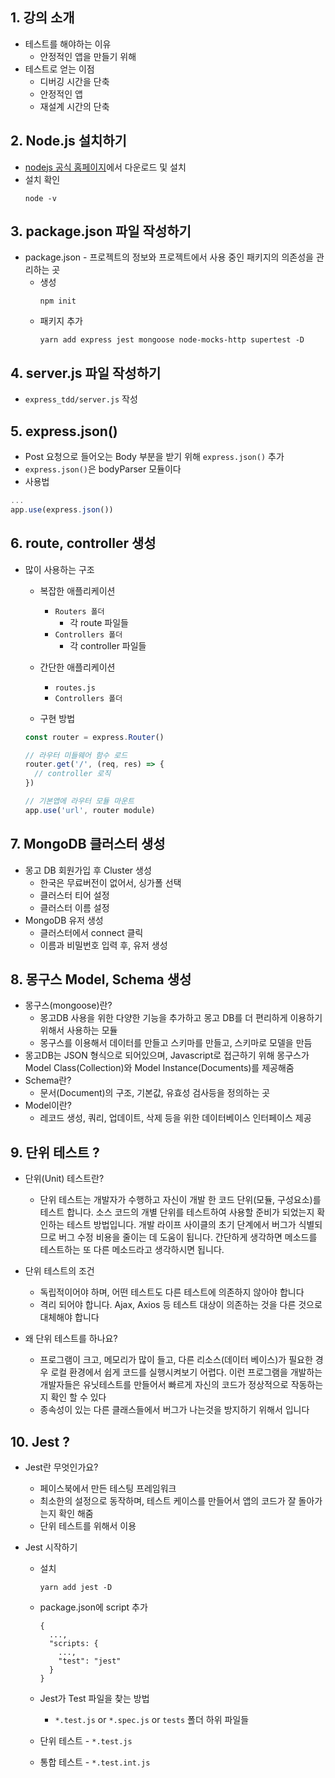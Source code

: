## 1. 강의 소개
* 테스트를 해야하는 이유
  * 안정적인 앱을 만들기 위해
* 테스트로 얻는 이점
  * 디버깅 시간을 단축
  * 안정적인 앱
  * 재설계 시간의 단축

## 2. Node.js 설치하기
* [nodejs 공식 홈페이지](https://nodejs.org/ko/)에서 다운로드 및 설치
* 설치 확인
  ```
  node -v
  ```

## 3. package.json 파일 작성하기
* package.json - 프로젝트의 정보와 프로젝트에서 사용 중인 패키지의 의존성을 관리하는 곳
  * 생성
    ```
    npm init
    ```
  * 패키지 추가
    ```
    yarn add express jest mongoose node-mocks-http supertest -D
    ```

## 4. server.js 파일 작성하기
* `express_tdd/server.js` 작성

## 5. express.json()
* Post 요청으로 들어오는 Body 부분을 받기 위해 `express.json()` 추가
* `express.json()`은 bodyParser 모듈이다
* 사용법
```js
...
app.use(express.json())
```

## 6. route, controller 생성
* 많이 사용하는 구조
  * 복잡한 애플리케이션
    * `Routers 폴더`
      * 각 route 파일들
    * `Controllers 폴더`
      * 각 controller 파일들

  * 간단한 애플리케이션
    * `routes.js`
    * `Controllers 폴더`

  * 구현 방법
  ```js
  const router = express.Router()

  // 라우터 미들웨어 함수 로드
  router.get('/', (req, res) => {
    // controller 로직
  })

  // 기본앱에 라우터 모듈 마운트
  app.use('url', router module)
  ```

## 7. MongoDB 클러스터 생성
* 몽고 DB 회원가입 후 Cluster 생성
  * 한국은 무료버전이 없어서, 싱가폴 선택
  * 클러스터 티어 설정
  * 클러스터 이름 설정
* MongoDB 유저 생성
  * 클러스터에서 connect 클릭
  * 이름과 비밀번호 입력 후, 유저 생성

## 8. 몽구스 Model, Schema 생성
* 몽구스(mongoose)란?
  * 몽고DB 사용을 위한 다양한 기능을 추가하고 몽고 DB를 더 편리하게 이용하기 위해서 사용하는 모듈
  * 몽구스를 이용해서 데이터를 만들고 스키마를 만들고, 스키마로 모델을 만듬
* 몽고DB는 JSON 형식으로 되어있으며, Javascript로 접근하기 위해 몽구스가 Model Class(Collection)와 Model Instance(Documents)를 제공해줌
* Schema란?
  * 문서(Document)의 구조, 기본값, 유효성 검사등을 정의하는 곳
* Model이란?
  * 레코드 생성, 쿼리, 업데이트, 삭제 등을 위한 데이터베이스 인터페이스 제공

## 9. 단위 테스트 ?
* 단위(Unit) 테스트란?
  * 단위 테스트는 개발자가 수행하고 자신이 개발 한 코드 단위(모듈, 구성요소)를 테스트 합니다. 소스 코드의 개별 단위를 테스트하여 사용할 준비가 되었는지 확인하는 테스트 방법입니다. 개발 라이프 사이클의 초기 단계에서 버그가 식별되므로 버그 수정 비용을 줄이는 데 도움이 됩니다. 간단하게 생각하면 메소드를 테스트하는 또 다른 메소드라고 생각하시면 됩니다.

* 단위 테스트의 조건
  * 독립적이어야 하며, 어떤 테스트도 다른 테스트에 의존하지 않아야 합니다
  * 격리 되어야 합니다. Ajax, Axios 등 테스트 대상이 의존하는 것을 다른 것으로 대체해야 합니다

* 왜 단위 테스트를 하나요?
  * 프로그램이 크고, 메모리가 많이 들고, 다른 리소스(데이터 베이스)가 필요한 경우 로컬 환경에서 쉽게 코드를 실행시켜보기 어렵다. 이런 프로그램을 개발하는 개발자들은 유닛테스트를 만들어서 빠르게 자신의 코드가 정상적으로 작동하는지 확인 할 수 있다
  * 종속성이 있는 다른 클래스들에서 버그가 나는것을 방지하기 위해서 입니다

## 10. Jest ?
* Jest란 무엇인가요?
  * 페이스북에서 만든 테스팅 프레임워크
  * 최소한의 설정으로 동작하며, 테스트 케이스를 만들어서 앱의 코드가 잘 돌아가는지 확인 해줌
  * 단위 테스트를 위해서 이용

* Jest 시작하기
  * 설치
    ```
    yarn add jest -D
    ```
  * package.json에 script 추가
    ```
    {
      ...,
      "scripts: {
        ...,
        "test": "jest"
      }
    }
    ```

  * Jest가 Test 파일을 찾는 방법
    * `*.test.js` or `*.spec.js` or `tests` 폴더 하위 파일들

  * 단위 테스트 - `*.test.js`
  * 통합 테스트 - `*.test.int.js`
